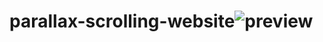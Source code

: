 # parallax-scrolling-website![preview](https://github.com/Vl4d7/parallax-scrolling-website/assets/79332758/af14921a-a39d-4809-bd75-89c67be54349)
